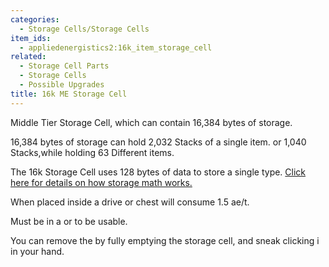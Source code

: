 ```yaml
---
categories:
  - Storage Cells/Storage Cells
item_ids:
  - appliedenergistics2:16k_item_storage_cell
related:
  - Storage Cell Parts
  - Storage Cells
  - Possible Upgrades
title: 16k ME Storage Cell
---
```


Middle Tier Storage Cell, which can contain 16,384 bytes of storage.

16,384 bytes of storage can hold 2,032 Stacks of a single item. or 1,040
Stacks,while holding 63 Different items.

The 16k Storage Cell uses 128 bytes of data to store a single type. [Click
here for details on how storage math works.](../../storage-cells.md)

When placed inside a drive or chest will consume 1.5 ae/t.

Must be in a <ItemLink id="appliedenergistics2:drive"/> or <ItemLink
id="appliedenergistics2:chest"/> to be usable.

You can remove the <ItemLink
id="appliedenergistics2:16k_item_cell_component"/> by fully emptying the
storage cell, and sneak clicking i in your hand.

<RecipeFor id="appliedenergistics2:16k_item_storage_cell"/>
